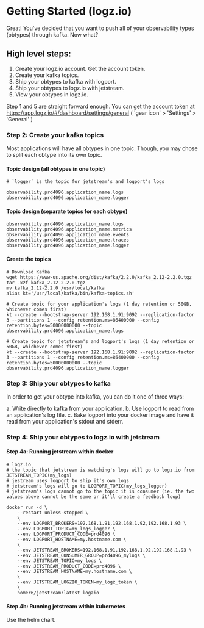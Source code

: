 
# Getting Started (logz.io)

Great! You've decided that you want to push all of your observability types (obtypes) through kafka. Now what?


## High level steps:

1. Create your logz.io account. Get the account token.
2. Create your kafka topics.
3. Ship your obtypes to kafka with logport.
4. Ship your obtypes to logz.io with jetstream.
5. View your obtypes in logz.io.

Step 1 and 5 are straight forward enough. You can get the account token at https://app.logz.io/#/dashboard/settings/general  ( 'gear icon' > 'Settings' > 'General' )

### Step 2: Create your kafka topics

Most applications will have all obtypes in one topic. Though, you may chose to split each obtype into its own topic.

#### Topic design (all obtypes in one topic)

```
# `logger` is the topic for jetstream's and logport's logs

observability.prd4096.application_name.logs
observability.prd4096.application_name.logger
```

#### Topic design (separate topics for each obtype)

```
observability.prd4096.application_name.logs
observability.prd4096.application_name.metrics
observability.prd4096.application_name.events
observability.prd4096.application_name.traces
observability.prd4096.application_name.logger
```

#### Create the topics

```
# Download Kafka
wget https://www-us.apache.org/dist/kafka/2.2.0/kafka_2.12-2.2.0.tgz
tar -xzf kafka_2.12-2.2.0.tgz
mv kafka_2.12-2.2.0 /usr/local/kafka
alias kt='/usr/local/kafka/bin/kafka-topics.sh'

# Create topic for your application's logs (1 day retention or 50GB, whichever comes first)
kt --create --bootstrap-server 192.168.1.91:9092 --replication-factor 3 --partitions 1 --config retention.ms=86400000 --config retention.bytes=50000000000 --topic observability.prd4096.application_name.logs

# Create topic for jetstream's and logport's logs (1 day retention or 50GB, whichever comes first)
kt --create --bootstrap-server 192.168.1.91:9092 --replication-factor 3 --partitions 1 --config retention.ms=86400000 --config retention.bytes=50000000000 --topic observability.prd4096.application_name.logger
````



### Step 3: Ship your obtypes to kafka

In order to get your obtype into kafka, you can do it one of three ways:

a. Write directly to kafka from your application.
b. Use logport to read from an application's log file.
c. Bake logport into your docker image and have it read from your application's stdout and stderr.




### Step 4: Ship your obtypes to logz.io with jetstream

#### Step 4a: Running jetstream within docker
```
# logz.io
# the topic that jetstream is watching's logs will go to logz.io from JETSTREAM_TOPIC(my_logs)
# jestream uses logport to ship it's own logs
# jetstream's logs will go to LOGPORT_TOPIC(my_logs_logger)
# jetstream's logs cannot go to the topic it is consumer (ie. the two values above cannot be the same or it'll create a feedback loop) 

docker run -d \
    --restart unless-stopped \
    \
    --env LOGPORT_BROKERS=192.168.1.91,192.168.1.92,192.168.1.93 \
    --env LOGPORT_TOPIC=my_logs_logger \
    --env LOGPORT_PRODUCT_CODE=prd4096 \
    --env LOGPORT_HOSTNAME=my.hostname.com \
    \
    --env JETSTREAM_BROKERS=192.168.1.91,192.168.1.92,192.168.1.93 \
    --env JETSTREAM_CONSUMER_GROUP=prd4096_mylogs \
    --env JETSTREAM_TOPIC=my_logs \
    --env JETSTREAM_PRODUCT_CODE=prd4096 \
    --env JETSTREAM_HOSTNAME=my.hostname.com \
    \
    --env JETSTREAM_LOGZIO_TOKEN=my_logz_token \
    \
    homer6/jetstream:latest logzio
```


#### Step 4b: Running jetstream within kubernetes

Use the helm chart.